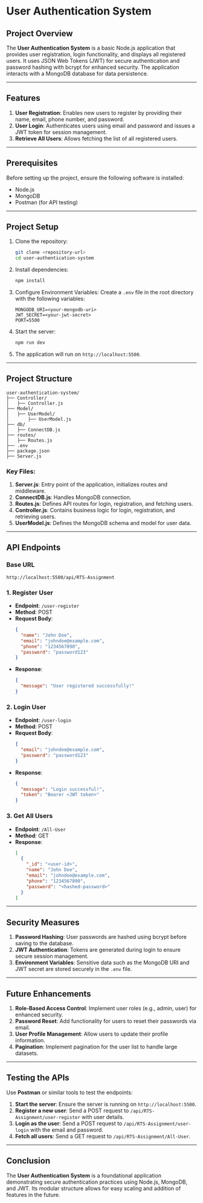 # User Authentication System

## Project Overview

The **User Authentication System** is a basic Node.js application that provides user registration, login functionality, and displays all registered users. It uses JSON Web Tokens (JWT) for secure authentication and password hashing with bcrypt for enhanced security. The application interacts with a MongoDB database for data persistence.

---

## Features

1. **User Registration**: Enables new users to register by providing their name, email, phone number, and password.
2. **User Login**: Authenticates users using email and password and issues a JWT token for session management.
3. **Retrieve All Users**: Allows fetching the list of all registered users.

---

## Prerequisites

Before setting up the project, ensure the following software is installed:

- Node.js
- MongoDB
- Postman (for API testing)

---

## Project Setup

1. Clone the repository:

   ```bash
   git clone <repository-url>
   cd user-authentication-system
   ```

2. Install dependencies:

   ```bash
   npm install
   ```

3. Configure Environment Variables:
   Create a `.env` file in the root directory with the following variables:

   ```env
   MONGODB_URI=<your-mongodb-uri>
   JWT_SECRET=<your-jwt-secret>
   PORT=5500
   ```

4. Start the server:

   ```bash
   npm run dev
   ```

5. The application will run on `http://localhost:5500`.

---

## Project Structure

```
user-authentication-system/
├── Controller/
│   ├── Controller.js
├── Model/
│   ├── UserModel/
│       ├── UserModel.js
├── db/
│   ├── ConnectDB.js
├── routes/
│   ├── Routes.js
├── .env
├── package.json
├── Server.js
```

### Key Files:

1. **Server.js**: Entry point of the application, initializes routes and middleware.
2. **ConnectDB.js**: Handles MongoDB connection.
3. **Routes.js**: Defines API routes for login, registration, and fetching users.
4. **Controller.js**: Contains business logic for login, registration, and retrieving users.
5. **UserModel.js**: Defines the MongoDB schema and model for user data.

---

## API Endpoints

### Base URL

`http://localhost:5500/api/RTS-Assignment`

### 1. Register User

- **Endpoint**: `/user-register`
- **Method**: POST
- **Request Body**:
  ```json
  {
    "name": "John Doe",
    "email": "johndoe@example.com",
    "phone": "1234567890",
    "password": "password123"
  }
  ```
- **Response**:
  ```json
  {
    "message": "User registered successfully!"
  }
  ```

### 2. Login User

- **Endpoint**: `/user-login`
- **Method**: POST
- **Request Body**:
  ```json
  {
    "email": "johndoe@example.com",
    "password": "password123"
  }
  ```
- **Response**:
  ```json
  {
    "message": "Login successful!",
    "token": "Bearer <JWT token>"
  }
  ```

### 3. Get All Users

- **Endpoint**: `/All-User`
- **Method**: GET
- **Response**:
  ```json
  [
    {
      "_id": "<user-id>",
      "name": "John Doe",
      "email": "johndoe@example.com",
      "phone": "1234567890",
      "password": "<hashed-password>"
    }
  ]
  ```

---

## Security Measures

1. **Password Hashing**: User passwords are hashed using bcrypt before saving to the database.
2. **JWT Authentication**: Tokens are generated during login to ensure secure session management.
3. **Environment Variables**: Sensitive data such as the MongoDB URI and JWT secret are stored securely in the `.env` file.

---

## Future Enhancements

1. **Role-Based Access Control**: Implement user roles (e.g., admin, user) for enhanced security.
2. **Password Reset**: Add functionality for users to reset their passwords via email.
3. **User Profile Management**: Allow users to update their profile information.
4. **Pagination**: Implement pagination for the user list to handle large datasets.

---

## Testing the APIs

Use **Postman** or similar tools to test the endpoints:

1. **Start the server**: Ensure the server is running on `http://localhost:5500`.
2. **Register a new user**: Send a POST request to `/api/RTS-Assignment/user-register` with user details.
3. **Login as the user**: Send a POST request to `/api/RTS-Assignment/user-login` with the email and password.
4. **Fetch all users**: Send a GET request to `/api/RTS-Assignment/All-User`.

---

## Conclusion

The **User Authentication System** is a foundational application demonstrating secure authentication practices using Node.js, MongoDB, and JWT. Its modular structure allows for easy scaling and addition of features in the future.
